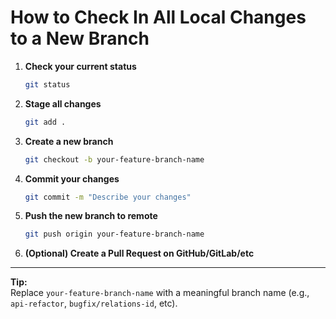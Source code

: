 # How to Check In All Local Changes to a New Branch

1. **Check your current status**
   ```sh
   git status
   ```

2. **Stage all changes**
   ```sh
   git add .
   ```

3. **Create a new branch**
   ```sh
   git checkout -b your-feature-branch-name
   ```

4. **Commit your changes**
   ```sh
   git commit -m "Describe your changes"
   ```

5. **Push the new branch to remote**
   ```sh
   git push origin your-feature-branch-name
   ```

6. **(Optional) Create a Pull Request on GitHub/GitLab/etc**

---

**Tip:**  
Replace `your-feature-branch-name` with a meaningful branch name (e.g., `api-refactor`, `bugfix/relations-id`, etc).
